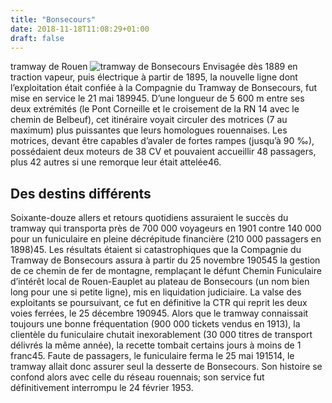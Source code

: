 ```yaml
---
title: "Bonsecours"
date: 2018-11-18T11:08:29+01:00
draft: false
---
```

tramway de Rouen
![tramway de Bonsecours](https://no-signal.me/assets/images/00058/000586534456_001.jpg)
Envisagée dès 1889 en traction vapeur, puis électrique à partir de 1895, la nouvelle ligne dont l’exploitation était confiée à la Compagnie du Tramway de Bonsecours, fut mise en service le 21 mai 189945. D’une longueur de 5 600 m entre ses deux extrémités (le Pont Corneille et le croisement de la RN 14 avec le chemin de Belbeuf), cet itinéraire voyait circuler des motrices (7 au maximum) plus puissantes que leurs homologues rouennaises. Les motrices, devant être capables d’avaler de fortes rampes (jusqu’à 90 ‰), possédaient deux moteurs de 38 CV et pouvaient accueillir 48 passagers, plus 42 autres si une remorque leur était attelée46.

## Des destins différents
Soixante-douze allers et retours quotidiens assuraient le succès du tramway qui transporta près de 700 000 voyageurs en 1901 contre 140 000 pour un funiculaire en pleine décrépitude financière (210 000 passagers en 1898)45. Les résultats étaient si catastrophiques que la Compagnie du Tramway de Bonsecours assura à partir du 25 novembre 190545 la gestion de ce chemin de fer de montagne, remplaçant le défunt Chemin Funiculaire d’intérêt local de Rouen-Eauplet au plateau de Bonsecours (un nom bien long pour une si petite ligne), mis en liquidation judiciaire. La valse des exploitants se poursuivant, ce fut en définitive la CTR qui reprit les deux voies ferrées, le 25 décembre 190945. Alors que le tramway connaissait toujours une bonne fréquentation (900 000 tickets vendus en 1913), la clientèle du funiculaire chutait inexorablement (30 000 titres de transport délivrés la même année), la recette tombait certains jours à moins de 1 franc45. Faute de passagers, le funiculaire ferma le 25 mai 191514, le tramway allait donc assurer seul la desserte de Bonsecours. Son histoire se confond alors avec celle du réseau rouennais; son service fut définitivement interrompu le 24 février 1953.
